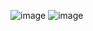 ![image](https://github.com/ilrexho2011/Project-EULER-Possible-Solutions-Problems-101_to_200/assets/61479363/cc3e3bbe-ba51-472e-91df-abf818c623e3)
![image](https://github.com/ilrexho2011/Project-EULER-Possible-Solutions-Problems-101_to_200/assets/61479363/191385cd-205a-4e47-b6d7-c5c82f14dd85)



